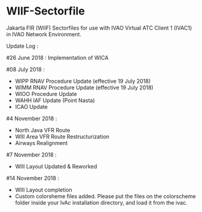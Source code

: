 # WIIF-Sectorfile
Jakarta FIR (WIIF) Sectorfiles for use with IVAO Virtual ATC Client 1 (IVAC1) in IVAO Network Environment.

Update Log :

#26 June 2018 : Implementation of WICA

#08 July 2018 :

- WIPP RNAV Procedure Update (effective 19 July 2018)
- WIMM RNAV Procedure Update (effective 19 July 2018)
- WIOO Procedure Update
- WAHH IAF Update (Point Nasta)
- ICAO Update

#4 November 2018 :
- North Java VFR Route
- WIII Area VFR Route Restructurization
- Airways Realignment

#7 November 2018 :
- WIII Layout Updated & Reworked

#14 November 2018 :
- WIII Layout completion
- Custom colorsheme files added. Please put the files on the colorscheme folder inside your IvAc installation directory, and load it from the ivac.

